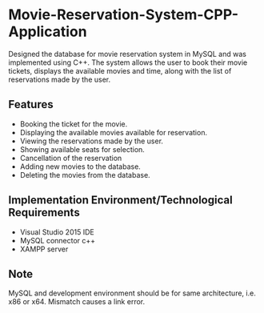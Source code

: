 # Movie-Reservation-System-CPP-Application

Designed the database for movie reservation system in MySQL and was implemented using C++. The system allows the user to book their movie tickets, displays the available movies and time, along with the list of reservations made by the user.

## Features
* Booking the ticket for the movie.
* Displaying the available movies available for reservation.
* Viewing the reservations made by the user.
* Showing available seats for selection.
* Cancellation of the reservation
* Adding new movies to the database.
* Deleting the movies from the database.

## Implementation Environment/Technological Requirements
* Visual Studio 2015 IDE
* MySQL connector c++
* XAMPP server

## Note
MySQL and development environment should be for same architecture, i.e. x86 or x64. Mismatch causes a link error.

